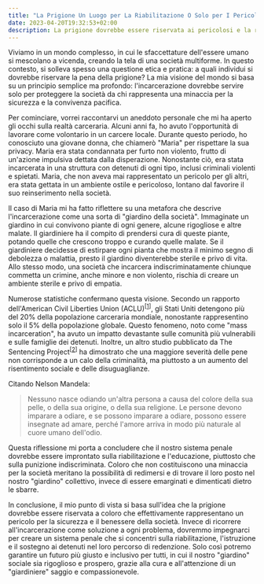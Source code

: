 ```yaml
---
title: "La Prigione Un Luogo per La Riabilitazione O Solo per I Pericolosi"
date: 2023-04-20T19:32:53+02:00
description: La prigione dovrebbe essere riservata ai pericolosi e la riabilitazione dovrebbe sostituire la punizione indiscriminata. Una visione per un futuro giusto e inclusivo.
---
```


Viviamo in un mondo complesso, in cui le sfaccettature dell'essere umano si mescolano a vicenda, creando la tela di una società multiforme. In questo contesto, si solleva spesso una questione etica e pratica: a quali individui si dovrebbe riservare la pena della prigione? La mia visione del mondo si basa su un principio semplice ma profondo: l'incarcerazione dovrebbe servire solo per proteggere la società da chi rappresenta una minaccia per la sicurezza e la convivenza pacifica.

Per cominciare, vorrei raccontarvi un aneddoto personale che mi ha aperto gli occhi sulla realtà carceraria. Alcuni anni fa, ho avuto l'opportunità di lavorare come volontario in un carcere locale. Durante questo periodo, ho conosciuto una giovane donna, che chiamerò "Maria" per rispettare la sua privacy. Maria era stata condannata per furto non violento, frutto di un'azione impulsiva dettata dalla disperazione. Nonostante ciò, era stata incarcerata in una struttura con detenuti di ogni tipo, inclusi criminali violenti e spietati. Maria, che non aveva mai rappresentato un pericolo per gli altri, era stata gettata in un ambiente ostile e pericoloso, lontano dal favorire il suo reinserimento nella società.

Il caso di Maria mi ha fatto riflettere su una metafora che descrive l'incarcerazione come una sorta di "giardino della società". Immaginate un giardino in cui convivono piante di ogni genere, alcune rigogliose e altre malate. Il giardiniere ha il compito di prendersi cura di queste piante, potando quelle che crescono troppo e curando quelle malate. Se il giardiniere decidesse di estirpare ogni pianta che mostra il minimo segno di debolezza o malattia, presto il giardino diventerebbe sterile e privo di vita. Allo stesso modo, una società che incarcera indiscriminatamente chiunque commetta un crimine, anche minore e non violento, rischia di creare un ambiente sterile e privo di empatia.

Numerose statistiche confermano questa visione. Secondo un rapporto dell'American Civil Liberties Union (ACLU)<sup>[[1](https://www.aclu.org/issues/smart-justice/mass-incarceration)]</sup>, gli Stati Uniti detengono più del 20% della popolazione carceraria mondiale, nonostante rappresentino solo il 5% della popolazione globale. Questo fenomeno, noto come "mass incarceration", ha avuto un impatto devastante sulle comunità più vulnerabili e sulle famiglie dei detenuti. Inoltre, un altro studio pubblicato da The Sentencing Project<sup>[[2](https://www.sentencingproject.org/reports/race-and-punishment-racial-perceptions-of-crime-and-support-for-punitive-policies/)]</sup> ha dimostrato che una maggiore severità delle pene non corrisponde a un calo della criminalità, ma piuttosto a un aumento del risentimento sociale e delle disuguaglianze.

Citando Nelson Mandela:
> Nessuno nasce odiando un'altra persona a causa del colore della sua pelle, o della sua origine, o della sua religione. Le persone devono imparare a odiare, e se possono imparare a odiare, possono essere insegnate ad amare, perché l'amore arriva in modo più naturale al cuore umano dell'odio.
 
Questa riflessione mi porta a concludere che il nostro sistema penale dovrebbe essere improntato sulla riabilitazione e l'educazione, piuttosto che sulla punizione indiscriminata. Coloro che non costituiscono una minaccia per la società meritano la possibilità di redimersi e di trovare il loro posto nel nostro "giardino" collettivo, invece di essere emarginati e dimenticati dietro le sbarre.

In conclusione, il mio punto di vista si basa sull'idea che la prigione dovrebbe essere riservata a coloro che effettivamente rappresentano un pericolo per la sicurezza e il benessere della società. Invece di ricorrere all'incarcerazione come soluzione a ogni problema, dovremmo impegnarci per creare un sistema penale che si concentri sulla riabilitazione, l'istruzione e il sostegno ai detenuti nel loro percorso di redenzione. Solo così potremo garantire un futuro più giusto e inclusivo per tutti, in cui il nostro "giardino" sociale sia rigoglioso e prospero, grazie alla cura e all'attenzione di un "giardiniere" saggio e compassionevole.
